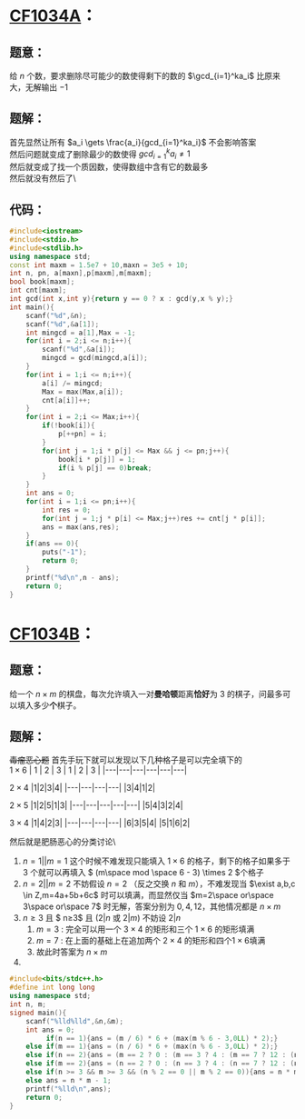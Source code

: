 
# [CF1034A](https://codeforces.com/problemset/problem/1034/A)：
## 题意：
给 $n$ 个数，要求删除尽可能少的数使得剩下的数的 $\gcd_{i=1}^ka_i$ 比原来大，无解输出 $-1$
## 题解：
首先显然让所有 $a_i \gets \frac{a_i}{gcd_{i=1}^ka_i}$ 不会影响答案\
然后问题就变成了删除最少的数使得 $gcd_{i=1}^ka_i \neq 1$\
然后就变成了找一个质因数，使得数组中含有它的数最多\
然后就没有然后了\
## 代码：
~~~cpp
#include<iostream>
#include<stdio.h>
#include<stdlib.h>
using namespace std;
const int maxm = 1.5e7 + 10,maxn = 3e5 + 10;
int n, pn, a[maxn],p[maxm],m[maxm];
bool book[maxm];
int cnt[maxm];
int gcd(int x,int y){return y == 0 ? x : gcd(y,x % y);}
int main(){
	scanf("%d",&n);
	scanf("%d",&a[1]);
	int mingcd = a[1],Max = -1;
	for(int i = 2;i <= n;i++){
		scanf("%d",&a[i]);
		mingcd = gcd(mingcd,a[i]);
	}
	for(int i = 1;i <= n;i++){
		a[i] /= mingcd;
		Max = max(Max,a[i]);
		cnt[a[i]]++;
	}
	for(int i = 2;i <= Max;i++){
		if(!book[i]){
			p[++pn] = i;
		}
		for(int j = 1;i * p[j] <= Max && j <= pn;j++){
			book[i * p[j]] = 1;
			if(i % p[j] == 0)break;
		}
	}
	int ans = 0;
	for(int i = 1;i <= pn;i++){
		int res = 0;
		for(int j = 1;j * p[i] <= Max;j++)res += cnt[j * p[i]];
		ans = max(ans,res);
	}
	if(ans == 0){
		puts("-1");
		return 0;
	}
	printf("%d\n",n - ans);
	return 0;
}
~~~
# [CF1034B](https://codeforces.com/problemset/problem/1034/B)：
## 题意：
给一个 $n \times m$ 的棋盘，每次允许填入一对**曼哈顿**距离**恰好**为 $3$ 的棋子，问最多可以填入多少**个**棋子。
## 题解：
~~毒瘤恶心题~~
首先手玩下就可以发现以下几种格子是可以完全填下的\
$1 \times 6$
| 1 | 2 | 3 | 1 | 2 | 3 |
|---|---|---|---|---|---|

$2 \times 4$
|1|2|3|4|
|---|---|---|---|
|3|4|1|2|

$2 \times 5$
|1|2|5|1|3|
|---|---|---|---|---|
|5|4|3|2|4|

$3 \times 4$
|1|4|2|3|
|---|---|---|---|
|6|3|5|4|
|5|1|6|2|

然后就是肥肠恶心的分类讨论\
1. $n=1 ||m=1$
这个时候不难发现只能填入 $1 \times 6$ 的格子，剩下的格子如果多于 $3$ 个就可以再填入 $ (m\space mod \space 6 - 3) \times 2 $个格子
2. $n=2||m=2$
不妨假设 $n=2$ （反之交换 $n$ 和 $m$），不难发现当 $\exist a,b,c \in Z,m=4a+5b+6c$ 时可以填满，而显然仅当 $m=2\space or\space 3\space or\space 7$ 时无解，答案分别为 $0,4,12$，其他情况都是 $n\times m$
3. $n≥3$ 且 $ n≥3$ 且 ($2 | n$ 或 $2 | m$)
    不妨设 $2|n$
     1. $m=3$ : 完全可以用一个 $3 \times 4$ 的矩形和三个 $1\times 6$ 的矩形填满
     2. $m=7$ : 在上面的基础上在追加两个 $2 \times 4$ 的矩形和四个$1 \times 6$填满
     3. 故此时答案为 $n\times m$
4. 
~~~cpp
#include<bits/stdc++.h>
#define int long long
using namespace std;
int n, m;
signed main(){
    scanf("%lld%lld",&n,&m);
    int ans = 0;
         if(n == 1){ans = (m / 6) * 6 + (max(m % 6 - 3,0LL) * 2);}
    else if(m == 1){ans = (n / 6) * 6 + (max(n % 6 - 3,0LL) * 2);}
    else if(n == 2){ans = (m == 2 ? 0 : (m == 3 ? 4 : (m == 7 ? 12 : (n * m))));}
    else if(m == 2){ans = (n == 2 ? 0 : (n == 3 ? 4 : (n == 7 ? 12 : (n * m))));}
    else if(n >= 3 && m >= 3 && (n % 2 == 0 || m % 2 == 0)){ans = n * m;}
    else ans = n * m - 1;
    printf("%lld\n",ans);
    return 0;
}
~~~